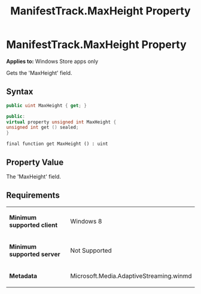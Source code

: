 ﻿---
title: ManifestTrack.MaxHeight Property
TOCTitle: MaxHeight Property
ms:assetid: 1679c825-111a-42d1-b855-2fde4b58f18f
ms:mtpsurl: https://msdn.microsoft.com/en-us/library/JJ822682(v=VS.90)
ms:contentKeyID: 50079437
ms.date: 11/19/2012
mtps_version: v=VS.90
dev_langs:
- csharp
- c++
- jscript
---

# ManifestTrack.MaxHeight Property

**Applies to:** Windows Store apps only

Gets the 'MaxHeight' field.

## Syntax

``` csharp
public uint MaxHeight { get; }
```

``` c++
public:
virtual property unsigned int MaxHeight {
unsigned int get () sealed;
}
```

``` jscript
final function get MaxHeight () : uint
```

## Property Value

The 'MaxHeight' field.

## Requirements

<table>
<colgroup>
<col style="width: 50%" />
<col style="width: 50%" />
</colgroup>
<tbody>
<tr class="odd">
<td><p><strong>Minimum supported client</strong></p></td>
<td><p>Windows 8</p></td>
</tr>
<tr class="even">
<td><p><strong>Minimum supported server</strong></p></td>
<td><p>Not Supported</p></td>
</tr>
<tr class="odd">
<td><p><strong>Metadata</strong></p></td>
<td><p>Microsoft.Media.AdaptiveStreaming.winmd</p></td>
</tr>
</tbody>
</table>

